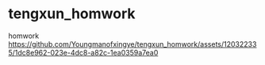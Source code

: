 # tengxun_homwork
homwork
https://github.com/Youngmanofxingye/tengxun_homwork/assets/120322335/1dc8e962-023e-4dc8-a82c-1ea0359a7ea0
